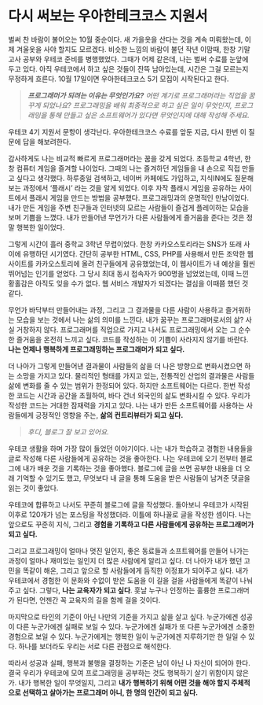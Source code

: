 # 다시 써보는 우아한테크코스 지원서

벌써 찬 바람이 불어오는 10월 중순이다. 새 가을옷을 산다는 것을 계속 미뤄왔는데, 이제 겨울옷을 사야 할지도 모르겠다. 비슷한 느낌의 바람이 불던 작년 이맘때, 한창 기말고사 공부와 우테코 준비를 병행했었다. 그때가 어제 같은데, 나는 벌써 수료를 눈앞에 두고 있다. 아직 우테코에서 하고 싶은 것들이 잔뜩 남아있는데, 시간은 그걸 모르는지 무정하게 흐른다. 10월 17일이면 우아한테크코스 5기 모집이 시작된다고 한다.

> ***프로그래머가 되려는 이유는 무엇인가요?** 어떤 계기로 프로그래머라는 직업을 꿈꾸게 되었나요? 프로그래밍을 배워 최종적으로 하고 싶은 일이 무엇인지, 프로그래밍을 통해 만들고 싶은 소프트웨어가 있다면 무엇인지에 대해 작성해 주세요.*
> 

우테코 4기 지원서 문항이 생각난다. 우아한테크코스 수료를 앞둔 지금, 다시 한번 이 질문에 답을 해보려한다.

감사하게도 나는 비교적 빠르게 프로그래머라는 꿈을 갖게 되었다. 초등학교 4학년, 한창 컴퓨터 게임을 즐겨할 나이었다. 그때의 나는 즐겨하던 게임들을 내 손으로 직접 만들고 싶다고 생각했다. 하루종일 검색하고, 네이버 카페에도 가입하고, 지식IN에도 질문해보는 과정에서 ‘플래시’ 라는 것을 알게 되었다. 이후 자작 플래시 게임을 공유하는 사이트에서 플래시 게임을 만드는 방법을 공부했다. 프로그래밍과의 운명적인 만남이었다. 내가 만든 게임을 주변 친구들과 인터넷의 모르는 사람들이 즐겁게 플레이하는 모습을 보며 기쁨을 느꼈다. 내가 만들어낸 무언가가 다른 사람들에게 즐거움을 준다는 것은 정말 행복한 일이었다.

그렇게 시간이 흘러 중학교 3학년 무렵이었다. 한창 카카오스토리라는 SNS가 또래 사이에 유행하던 시기였다. 간단히 공부한 HTML, CSS, PHP를 사용해서 만든 조악한 웹사이트를 카카오스토리에 올려 친구들에게 공유했었는데, 이 웹사이트가 내 예상을 훨씬 뛰어넘는 인기를 얻었다. 그 당시 최대 동시 접속자가 900명을 넘었었는데, 이때 느낀 황홀감은 아직도 잊을 수가 없다. 웹 서비스 개발자가 되겠다는 결심을 이때쯤 했던 것 같다.

무언가 바닥부터 만들어내는 과정, 그리고 그 결과물을 다른 사람이 사용하고 즐거워하는 모습을 보는 것에서 나는 삶의 의미를 느낀다. 내가 꿈꾸는 프로그래머로서의 삶? 사실 거창하지 않다. 프로그래머를 직업으로 가지고 나서도 프로그래밍에서 오는 그 순수한 즐거움을 온전히 느끼고 싶다. 코드를 작성하는 이 기쁨이 사라지지 않기를 바란다. **나는 언제나 행복하게 프로그래밍하는 프로그래머가 되고 싶다.**

더 나아가 그렇게 만들어낸 결과물이 사람들의 삶을 더 나은 방향으로 변화시켰으면 하는 소망을 가지고 있다. 물리적인 형태를 가지고 있는, 전통적인 산업의 결과물은 사람들 삶에 변화를 줄 수 있는 범위가 한정되어 있다. 하지만 소프트웨어는 다르다. 한번 작성한 코드는 시간과 공간을 초월하여, 바다 건너 외국인의 삶도 변화시킬 수 있다. 우리가 작성한 코드는 거대한 잠재력을 가지고 있다. 나는 내가 만든 소프트웨어를 사용하는 사람들에게 긍정적인 영향을 주는, **삶의 컨트리뷰터가 되고 싶다.**

> *후디, 블로그 잘 보고 있어요.*
> 

우테코 생활을 하며 가장 많이 들었던 이야기이다. 나는 내가 학습하고 경험한 내용들을 글로 작성해 다른 사람들에게 공유하는 것을 좋아한다. 나는 우테코에 오기 전부터 블로그에 내가 배운 것을 기록하는 것을 좋아했다. 블로그에 글을 쓰면 공부한 내용을 더 오래 기억할 수 있기도 했고, 무엇보다 내 글을 통해 도움을 받은 사람들이 남겨준 댓글을 읽는 것이 좋았다.

우테코에 합류하고 나서도 꾸준히 블로그에 글을 작성했다. 돌아보니 우테코가 시작된 이후로 120개가 넘는 포스팅을 작성했더라. 이틀에 하나꼴로 글을 작성한 셈이다. 나는 앞으로도 꾸준히 지식, 그리고 **경험을 기록하고 다른 사람들에게 공유하는 프로그래머가 되고 싶다.**

그리고 프로그래밍이 얼마나 멋진 일인지, 좋은 동료들과 소프트웨어를 만들어 나가는 과정이 얼마나 재미있는 일인지 더 많은 사람에게 알리고 싶다. 더 나아가 내가 했던 고민을 똑같이 해온, 그리고 앞으로 할 사람들에게 듬직한 이정표가 되어주고 싶다. 내가 우테코에서 경험한 이 문화와 수없이 받은 도움을 이 길을 걸을 사람들에게 똑같이 나눠주고 싶다. 그렇다, **나는 교육자가 되고 싶다**. 훗날 누구나 인정하는 훌륭한 프로그래머가 된다면, 언젠간 꼭 교육자의 길을 함께 걸을 것이다.

마지막으로 타인의 기준이 아닌 나만의 기준을 가지고 삶을 살고 싶다. 누군가에겐 성공이 다른 누군가에겐 실패로 보일 수 있다. 누군가에겐 실패가 또 다른 누군가에겐 소중한 경험으로 보일 수 있다. 누군가에게는 행복한 일이 누군가에겐 지루하기만 한 일일 수 있다. 하나를 보더라도 우리는 서로 다른 관점으로 해석한다.

따라서 성공과 실패, 행복과 불행을 결정하는 기준은 남이 아닌 나 자신이 되어야 한다. 결국 우리가 우테코에 모여 프로그래밍을 공부하는 것도 행복하기 살기 위함이지 않은가. 내가 행복한 일이 무엇일지, 그리고 **내가 행복하기 위해 어떤 것을 해야 할지 주체적으로 선택하고 살아가는 프로그래머 아니, 한 명의 인간이 되고 싶다.**
